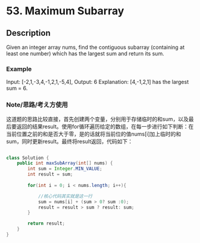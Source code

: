 # 53. Maximum Subarray
## Description

Given an integer array nums, find the contiguous subarray (containing at least one number) which has the largest sum and return its sum.

### Example

Input: [-2,1,-3,4,-1,2,1,-5,4],
Output: 6
Explanation: [4,-1,2,1] has the largest sum = 6.

### Note/思路/考え方使用


这道题的思路比较直接，首先创建两个变量，分别用于存储临时的和sum，以及最后要返回的结果result。使用for循环遍历给定的数组，在每一步进行如下判断：在当前位置之前的和是否大于零，是的话就将当前位的值nums[i]加上临时的和sum，同时更新result。最终将result返回，代码如下：

```java

class Solution {
    public int maxSubArray(int[] nums) {
        int sum = Integer.MIN_VALUE;
        int result = sum;
        
        for(int i = 0; i < nums.length; i++){

            //核心代码其实就是这一行
            sum = nums[i] + (sum > 0? sum :0);
            result = result > sum ? result: sum; 
        }

        return result;
    }
}
```